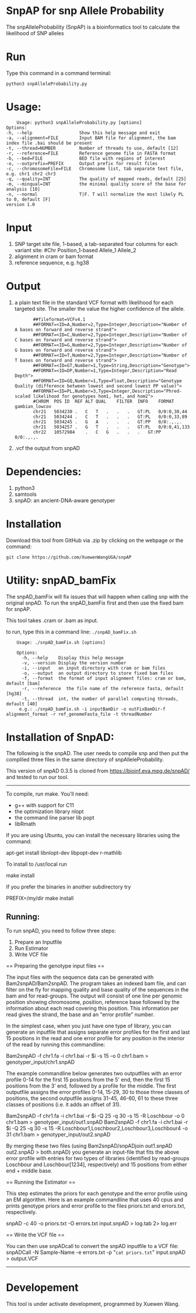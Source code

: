 
# SnpAP for snp Allele Probability

The snpAlleleProbability (SnpAP) is a bioinformatics tool to calculate the likelihood of SNP alleles

# Run
Type this command in a command terminal:

`python3 snpAlleleProbability.py`

# Usage: 

        Usage: python3 snpAlleleProbability.py [options]
    Options:
    -h, --help                  Show this help message and exit
    -a, --alignment=FILE        Input BAM file for alignment, the bam index file .bai should be present
    -t, --thread=NUMBER         Number of threads to use, default [12]
    -r, --reference=FILE        Reference genome file in FASTA format
    -b, --bed=FILE              BED file with regions of interest
    -o, --outprefix=PREFIX      Output prefix for result files
    -c, --chromosomeFile=FILE   Chromosome list, tab separate text file, e.g. chr1 chr2 chr3
    -q, --quality=INT           The quality of mapped reads, default [25]
    -m, --minqual=INT           the minimal quality score of the base for analysis [10]
    -n, --normal                T|F. T will normalize the most likely PL to 0, default [F]    
    version 1.0



# Input

1. SNP target site file, 1-based, a tab-separated four columns for each variant site:
           #Chr	Position_1-based	Allele_1	Allele_2
3. alignment in cram or bam format
4. reference sequence, e.g. hg38


# Output
 1.  a plain text  file in the standard VCF format with likelihood for each targeted site. The smaller the value the higher confidence of the allele.


                ##fileformat=VCFv4.1
                ##FORMAT=<ID=A,Number=2,Type=Integer,Description="Number of A bases on forward and reverse strand">
                ##FORMAT=<ID=C,Number=2,Type=Integer,Description="Number of C bases on forward and reverse strand">
                ##FORMAT=<ID=G,Number=2,Type=Integer,Description="Number of G bases on forward and reverse strand">
                ##FORMAT=<ID=T,Number=2,Type=Integer,Description="Number of T bases on forward and reverse strand">
                ##FORMAT=<ID=GT,Number=1,Type=String,Description="Genotype">
                ##FORMAT=<ID=DP,Number=1,Type=Integer,Description="Read Depth">
                ##FORMAT=<ID=GQ,Number=1,Type=Float,Description="Genotype Quality (difference between lowest and second lowest PP value)">
                ##FORMAT=<ID=PL,Number=3,Type=Integer,Description="Phred-scaled likelihood for genotypes hom1, het, and hom2">
                #CHROM	POS	ID	REF	ALT	QUAL	FILTER	INFO	FORMAT	gambian_lowcov
                chr21	5034230	.	C	T	.	.	.	GT:PL	0/0:0,30,44
                chr21	5034244	.	C	T	.	.	.	GT:PL	0/0:0,33,89
                chr21	5034245	.	G	A	.	.	.	GT:PP	0/0:.,.,.
                chr21	5034257	.	G	T	.	.	.	GT:PL	0/0:0,41,133
                chr22	10572984	.	C	G	.	.	.	GT:PP	0/0:.,.,.


3. .vcf the output from snpAD
   

# Dependencies: 
1. python3
2. samtools
3. snpAD: an ancient-DNA-aware genotyper


# Installation

Download this tool from GitHub via .zip by clicking on the webpage or the command:

`git clone https://github.com/XuewenWangUGA/snpAP`


# Utility: snpAD_bamFix

The snpAD_bamFix will fix issues that will happen when calling snp with the original snpAD. To run the snpAD_bamFix first and then use the fixed bam for snpAP.

This tool takes .cram or .bam as input.

to run, type this in a command line:
`./snpAD_bamFix.sh`

    
        Usage: ./snpAD_bamFix.sh [options]
        
        Options:
          -h, --help    Display this help message
          -v, --version Display the version number
          -i, --input   an input directory with cram or bam files
          -o, --output  an output directory to store fixed bam files
          -f, --format  the format of input alignment files: cram or bam, default [bam]
          -r, --reference  the file name of the reference fasta, default [hg38]
          -t, --thread  int, the number of parallel computing threads, default [40]
         e.g.: ./snpAD_bamFix.sh -i inputBamDir -o outFixBamDir-f alignment_format -r ref_genomeFasta_file -t threadNumber


# Installation of SnpAD:
The following is the snpAD. The user needs to compile snp and then put the compliled three files in the same directory of snpAlleleProbability.

This version of snpAD 0.3.5 is cloned from https://bioinf.eva.mpg.de/snpAD/ and tested to run our tool. 

-------------

To compile, run make. You'll need:
- g++ with support for C11
- the optimization library nlopt
- the command line parser lib popt
- libRmath

If you are using Ubuntu, you can install the necessary libraries using the command:

apt-get install libnlopt-dev libpopt-dev r-mathlib

To install to /usr/local run 

make install

If you prefer the binaries in another subdirectory try

PREFIX=/my/dir make install


Running:
--------

To run snpAD, you need to follow three steps:
1) Prepare an Inputfile
2) Run Estimator 
3) Write VCF file

== Preparing the genotype input files ==

The input files with the sequence data can be generated with
Bam2snpAD/Bam2snpAD. The program takes an indexed bam file, and can filter on
the fly for mapping quality and base quality of the sequences in the bam and
for read-groups. The output will consist of one line per genomic position
showing chromosome, position, reference base followed by the information about
each read covering this position. This information per read gives the strand,
the base and an "error profile" number. 

In the simplest case, when you just have one type of library, you can generate
an inputfile that assigns separate error profiles for the first and last 15
positions in the read and one error profile for any position in the interior of
the read by running this commandline:

Bam2snpAD -f chr1.fa -i chr1.bai -r $i -s 15 -o 0 chr1.bam > genotyper_input/chr1.snpAD

The example commandline below generates two outputfiles with an error profile
0-14 for the first 15 positions from the 5' end, then the first 15 positions
from the 3' end, followed by a profile for the middle. The first outputfile
assigns the error profiles 0-14, 15-29, 30 to those three classes of positions,
the second outputfile assigns 31-45, 46-60, 61  to these three classes of
positions (i.e. it adds an offset of 31). 

Bam2snpAD -f chr1.fa -i chr1.bai -r $i -Q 25 -q 30 -s 15 -R Loschbour -o 0 chr1.bam > genotyper_input/out1.snpAD
Bam2snpAD -f chr1.fa -i chr1.bai -r $i -Q 25 -q 30 -s 15 -R Loschbour1,Loschbour2,Loschbour3,Loschbour4 -o 31 chr1.bam > genotyper_input/out2.snpAD

By merging these two files (using Bam2snpAD/snpADjoin out1.snpAD out2.snpAD >
both.snpAD) you generate an input-file that fits the above error profile with
entries for two types of libraries (identified by read-groups Loschbour and
Loschbour[1234], respectively) and 15 positions from either end + middle base.

== Running the Estimator ==

This step estimates the priors for each genotype and the error profile using an
EM algorithm. Here is an example commandline that uses 40 cpus and prints
genotype priors and error profile to the files priors.txt and errors.txt,
respectively. 

snpAD -c 40 -o priors.txt -O errors.txt input.snpAD > log.tab 2> log.err

== Write the VCF file ==

You can then use snpADcall to convert the snpAD inputfile to a VCF file:
snpADCall -N Sample-Name -e errors.txt -p "`cat priors.txt`" input.snpAD > output.VCF

--------


# Developement

This tool is under activate development, programmed by Xuewen Wang. 
